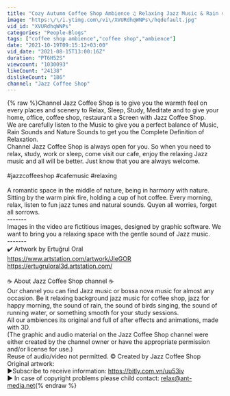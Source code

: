 ```yaml
---
title: "Cozy Autumn Coffee Shop Ambience ♫ Relaxing Jazz Music & Rain sounds for Sleep, Study, Focus, Wook"
image: "https:\/\/i.ytimg.com\/vi\/XVURdhqWNPs\/hqdefault.jpg"
vid_id: "XVURdhqWNPs"
categories: "People-Blogs"
tags: ["coffee shop ambience","coffee shop","ambience"]
date: "2021-10-19T09:15:12+03:00"
vid_date: "2021-08-15T13:00:16Z"
duration: "PT6H52S"
viewcount: "1030093"
likeCount: "24138"
dislikeCount: "186"
channel: "Jazz Coffee Shop"
---
```

{% raw %}Channel Jazz Coffee Shop is to give you the warmth feel on every places and scenery to Relax, Sleep, Study, Meditate and to give your home, office, coffee shop, restaurant a Screen with Jazz Coffee Shop.<br />We are carefully listen to the Music to give you a perfect balance of Music, Rain Sounds and Nature Sounds to get you the Complete Definition of Relaxation.<br />Channel Jazz Coffee Shop is always open for you. So when you need to relax, study, work or sleep, come visit our cafe, enjoy the relaxing Jazz music and all will be better. Just know that you are always welcome. <br /><br />#jazzcoffeeshop #cafemusic #relaxing <br /><br />A romantic space in the middle of nature, being in harmony with nature. Sitting by the warm pink fire, holding a cup of hot coffee. Every morning, relax, listen to fun jazz tunes and natural sounds. Quyen all worries, forget all sorrows.<br />-------<br />Images in the video are fictitious images, designed by graphic software. We want to bring you a relaxing space with the gentle sound of Jazz music.<br />-------<br />✔️ Artwork by Ertuğrul Oral<br /> <a rel="nofollow" target="blank" href="https://www.artstation.com/artwork/JleGOR">https://www.artstation.com/artwork/JleGOR</a><br /> <a rel="nofollow" target="blank" href="https://ertugruloral3d.artstation.com/">https://ertugruloral3d.artstation.com/</a><br /><br />☕ About Jazz Coffee Shop channel ☕<br />Our channel you can find Jazz music or bossa nova music for almost any occasion. Be it relaxing background jazz music for coffee shop, jazz for happy morning, the sound of rain, the sound of birds singing, the sound of running water, or something smooth for your study sessions.<br />All our ambiences its original and full of after effects and animations, made with 3D.<br />(The graphic and audio material on the Jazz Coffee Shop channel were either created by the channel owner or have the appropriate permission and/or license for use.)<br />Reuse of audio/video not permitted. ©️ Created by Jazz Coffee Shop<br />Original artwork: <br />►Subscribe to receive information: <a rel="nofollow" target="blank" href="https://bitly.com.vn/uu53iv">https://bitly.com.vn/uu53iv</a><br />► In case of copyright problems please child contact: relax@ant-media.net{% endraw %}
